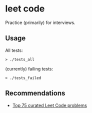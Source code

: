 # leet code

Practice (primarily) for interviews.

## Usage

All tests:

```
> ./tests_all
```

(currently) failing tests:

```
> ./tests_failed
```


## Recommendations

+ [Top 75 curated Leet Code problems](https://www.teamblind.com/post/New-Year-Gift---Curated-List-of-Top-75-LeetCode-Questions-to-Save-Your-Time-OaM1orEU)
